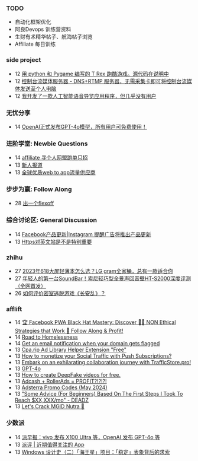 ### TODO
-  自动化框架优化
-  阿良Devops 训练营资料
-  生财有术精华帖子、航海帖子浏览
-  Affiliate 每日训练

### side project
<!-- sideproject:START -->
-  12 [用 python 和 Pygame 编写的 T Rex 跑酷游戏。源代码在说明中](https://www.youtube.com/watch?v=pZySIXSelCA)
-  12 [控制台流媒体服务器 - DNS+RTMP 服务器，无需采集卡即可将控制台流媒体发送至个人电脑](https://github.com/Aioros/console-streaming-server)
-  12 [我开发了一款人工智能语音导览应用程序，但几乎没有用户](https://www.reddit.com/r/SideProject/comments/18gpp0e/ive_built_an_ai_audio_tour_app_but_have_almost_no/)<!-- sideproject:END -->


### 无忧分享
<!-- ruyo:START -->
-  14 [OpenAI正式发布GPT-4o模型，所有用户可免费使用！](https://51.ruyo.net/18663.html)<!-- ruyo:END -->

### 进阶学堂: Newbie Questions
<!-- advertcn1:START -->
-  14 [affiliate 寻个人网盟跑单只招](https://www.advertcn.com/thread-114997-1-1.html)
-  13 [新人报道](https://www.advertcn.com/thread-114992-1-1.html)
-  13 [全球优质web to app流量供应商](https://www.advertcn.com/thread-114990-1-1.html)<!-- advertcn1:END -->

### 步步为赢: Follow Along
<!-- advertcn2:START -->
-  28 [出一个flexoff](https://www.advertcn.com/thread-114847-1-1.html)<!-- advertcn2:END -->

### 综合讨论区: General Discussion
<!-- advertcn3:START -->
-  14 [Facebook产品更新|Instagram 提醒广告将推出产品更新](https://www.advertcn.com/thread-114998-1-1.html)
-  13 [Https对英文站是不是特别重要](https://www.advertcn.com/thread-114989-1-1.html)<!-- advertcn3:END -->


### zhihu
<!-- zhihu:START -->
-  27 [2023年618大屏轻薄本怎么选？LG gram全家桶，总有一款适合你](http://zhuanlan.zhihu.com/p/632641888?utm_campaign=rss&utm_medium=rss&utm_source=rss&utm_content=title)
-  27 [年轻人的第一台SoundBar！索尼轻巧型全景声回音壁HT-S2000深度评测（全网首发）](http://zhuanlan.zhihu.com/p/630990296?utm_campaign=rss&utm_medium=rss&utm_source=rss&utm_content=title)
-  26 [如何评价密室逃脱游戏《长安乱》？](http://www.zhihu.com/question/563950552/answer/3045961312?utm_campaign=rss&utm_medium=rss&utm_source=rss&utm_content=title)<!-- zhihu:END -->

### afflift
<!-- afflift:START -->
-  14 [🏆 Facebook PWA Black Hat Mastery: Discover 🏴‍☠️ NON Ethical Strategies that Work 💸 Follow Along &amp; Profit!](https://afflift.com/f/threads/%F0%9F%8F%86-facebook-pwa-black-hat-mastery-discover-%F0%9F%8F%B4%E2%80%8D%E2%98%A0%EF%B8%8F-non-ethical-strategies-that-work-%F0%9F%92%B8-follow-along-profit.13056/)
-  14 [Road to Homelessness](https://afflift.com/f/threads/road-to-homelessness.12858/)
-  14 [Get an email notification when your domain gets flagged](https://afflift.com/f/threads/get-an-email-notification-when-your-domain-gets-flagged.10447/)
-  13 [Cpa.rip Ad Library Helper Extension &quot;Free&quot;](https://afflift.com/f/threads/cpa-rip-ad-library-helper-extension-free.11700/)
-  13 [How to monetize your Social Traffic with Push Subscriptions?](https://afflift.com/f/threads/how-to-monetize-your-social-traffic-with-push-subscriptions.10271/)
-  13 [Embark on an exhilarating collaboration journey with TrafficStore.pro!](https://afflift.com/f/threads/embark-on-an-exhilarating-collaboration-journey-with-trafficstore-pro.12220/)
-  13 [GPT-4o](https://afflift.com/f/threads/gpt-4o.13110/)
-  13 [How to create DeepFake videos for free.](https://afflift.com/f/threads/how-to-create-deepfake-videos-for-free.13108/)
-  13 [Adcash + RollerAds = PROFIT?!?!?!](https://afflift.com/f/threads/adcash-rollerads-profit.13107/)
-  13 [Adsterra Promo Codes &lpar;May 2024&rpar;](https://afflift.com/f/threads/adsterra-promo-codes-may-2024.13100/)
-  13 [&quot;Some Advice &lpar;For Beginners&rpar; Based On The First Steps I Took To Reach $XX,XXX/mo&quot; - DEADZ](https://afflift.com/f/threads/some-advice-for-beginners-based-on-the-first-steps-i-took-to-reach-xx-xxx-mo-deadz.2016/)
-  13 [Let&#39;s Crack MGID Nutra 🚀](https://afflift.com/f/threads/lets-crack-mgid-nutra-%F0%9F%9A%80.12967/)<!-- afflift:END -->

### 少数派
<!-- sspai:START -->
-  14 [派早报：vivo 发布 X100 Ultra 等，OpenAI 发布 GPT-4o 等](https://sspai.com/post/88779)
-  13 [派评 | 近期值得关注的 App](https://sspai.com/post/88773)
-  13 [Windows 设计史（二）「海王星」项目：「稳定」表象背后的求索](https://sspai.com/post/88506)<!-- sspai:END -->
